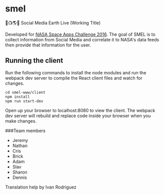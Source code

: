 # smel
💁📺🌎🎤
Social Media Earth Live (Working Title)

Developed for [NASA Space Apps Challenge 2016](https://2016.spaceappschallenge.org/). The goal of SMEL is to collect information from Social Media and correlate it to NASA's data feeds then provide that information for the user. 

## Running the client
Run the following commands to install the node modules and run the webpack dev server to compile the React client files and watch for changes.
```
cd smel-www/client
npm install
npm run start-dev
```
Open up your browser to localhost:8080 to view the client. The webpack dev server will rebuild and replace code inside your browser when you make changes.


###Team members
- Jeremy
- Nathan
- Cris
- Brick
- Adam
- Slav
- Sharon
- Dennis

Translation help by Ivan Rodriguez
